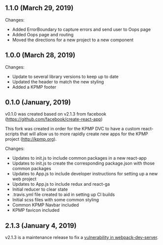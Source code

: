 ## 1.1.0 (March 29, 2019)

Changes:

- Added ErrorBoundary to capture errors and send user to Oops page
- Added Oops page and routing
- Moved the directions for a new project to a new component

## 1.0.0 (March 28, 2019)

Changes:

- Update to several library versions to keep up to date
- Updated the header to match the new styling
- Added a KPMP footer

## 0.1.0 (January, 2019)

v0.1.0 was created based on v2.1.3 from facebook (https://github.com/facebook/create-react-app)

This fork was created in order for the KPMP DVC to have a custom react-scripts that will allow us to more rapidly create new apps for the KPMP project (http://kpmp.org).

Changes:

- Updates to init.js to include common packages in a new react-app
- Updates to init.js to create the corresponding package.json with those common packages
- Updates to App.js to include developer instructions for setting up a new web project
- Updates to App.js to include redux and react-ga
- Initial reducer to clear state
- .travis.yml file created to aid in setting up CI builds
- Initial scss files with some common styling
- Common KPMP Navbar included
- KPMP favicon included

## 2.1.3 (January 4, 2019)

v2.1.3 is a maintenance release to fix a [vulnerability in webpack-dev-server](https://www.npmjs.com/advisories/725).
